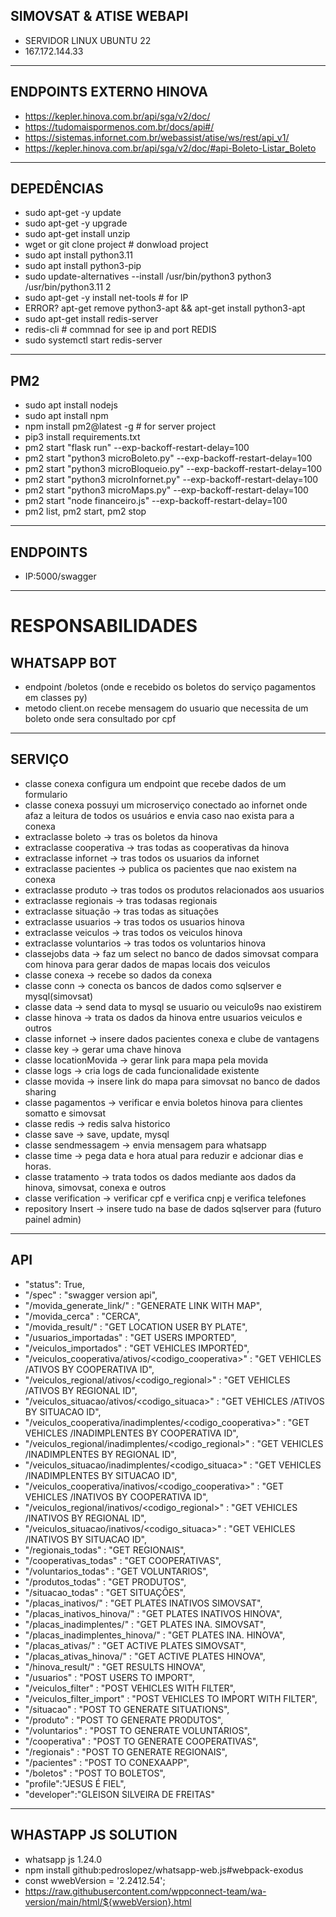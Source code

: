 
## SIMOVSAT & ATISE  WEBAPI

- SERVIDOR LINUX UBUNTU 22
- 167.172.144.33
---

## ENDPOINTS EXTERNO HINOVA

- https://kepler.hinova.com.br/api/sga/v2/doc/
- https://tudomaispormenos.com.br/docs/api#/
- https://sistemas.infornet.com.br/webassist/atise/ws/rest/api_v1/
- https://kepler.hinova.com.br/api/sga/v2/doc/#api-Boleto-Listar_Boleto
---

## DEPEDÊNCIAS

- sudo apt-get -y update
- sudo apt-get -y upgrade
- sudo apt-get install unzip
- wget or git clone project # donwload project
- sudo apt install python3.11
- sudo apt install python3-pip
- sudo update-alternatives --install /usr/bin/python3 python3 /usr/bin/python3.11 2
- sudo apt-get -y install net-tools   # for IP
- ERROR? apt-get remove  python3-apt && apt-get install python3-apt
- sudo apt-get install redis-server
- redis-cli                           # commnad for see ip and port REDIS
- sudo systemctl start redis-server
 
 ---


## PM2
- sudo apt install nodejs
- sudo apt install npm
- npm install pm2@latest -g  # for server project
- pip3 install requirements.txt
- pm2 start "flask run" --exp-backoff-restart-delay=100
- pm2 start "python3 microBoleto.py" --exp-backoff-restart-delay=100
- pm2 start "python3 microBloqueio.py" --exp-backoff-restart-delay=100
- pm2 start "python3 microInfornet.py" --exp-backoff-restart-delay=100
- pm2 start "python3 microMaps.py" --exp-backoff-restart-delay=100
- pm2 start "node financeiro.js" --exp-backoff-restart-delay=100
- pm2 list, pm2 start, pm2 stop
--- 

## ENDPOINTS
- IP:5000/swagger
---

# RESPONSABILIDADES

## WHATSAPP BOT

- endpoint /boletos (onde e recebido os boletos do serviço pagamentos em classes py)
- metodo client.on recebe mensagem do usuario que necessita de um boleto onde sera consultado por cpf
---

## SERVIÇO

- classe conexa configura um endpoint que recebe dados de um formulario
- classe conexa possuyi um microserviço conectado ao infornet onde afaz a leitura de todos os usuários e envia caso nao exista para a conexa
- extraclasse boleto      -> tras os boletos da hinova 
- extraclasse cooperativa -> tras todas as cooperativas da hinova
- extraclasse infornet    -> tras todos os usuarios da infornet
- extraclasse pacientes   -> publica os pacientes que nao existem na conexa
- extraclasse produto     -> tras todos os produtos relacionados aos usuarios
- extraclasse regionais   -> tras todasas regionais
- extraclasse situação    -> tras todas as situações
- extraclasse usuarios    -> tras todos os usuarios hinova
- extraclasse veiculos    -> tras todos os veiculos hinova
- extraclasse voluntarios -> tras todos os voluntarios hinova
- classejobs data -> faz um select no banco de dados simovsat compara com hinova para gerar dados de mapas locais dos veiculos
- classe conexa   -> recebe so dados da conexa
- classe conn     -> conecta os bancos de dados como sqlserver e mysql(simovsat)
- classe data     -> send data to mysql se usuario ou veiculo9s nao existirem
- classe hinova   -> trata os dados da hinova entre usuarios veiculos e outros
- classe infornet -> insere dados pacientes conexa e clube de vantagens
- classe key      -> gerar uma chave hinova
- classe locationMovida -> gerar link para mapa pela movida
- classe logs     -> cria logs de cada funcionalidade existente
- classe movida   -> insere link do mapa para simovsat no banco de dados sharing
- classe pagamentos -> verificar e envia boletos hinova  para clientes somatto e simovsat
- classe redis    -> redis salva  historico
- classe save     -> save, update, mysql
- classe sendmessagem -> envia mensagem para whatsapp
- classe time         -> pega data e hora atual para reduzir e adcionar dias e horas.
- classe tratamento   -> trata todos os dados mediante aos dados da hinova, simovsat, conexa e outros
- classe verification -> verificar cpf e verifica cnpj e verifica telefones
- repository Insert   -> insere tudo na base de dados sqlserver para (futuro painel admin)
---

## API

- "status": True,
- "/spec"                         : "swagger version api",
- "/movida_generate_link/<placa>" : "GENERATE LINK WITH MAP",
- "/movida_cerca"                 : "CERCA",
- "/movida_result/<placa>"        : "GET LOCATION USER BY PLATE",
- "/usuarios_importadas"          : "GET USERS IMPORTED",
- "/veiculos_importados"          : "GET VEHICLES IMPORTED",
- "/veiculos_cooperativa/ativos/<codigo_cooperativa>"         : "GET VEHICLES /ATIVOS BY COOPERATIVA ID",
- "/veiculos_regional/ativos/<codigo_regional>"               : "GET VEHICLES /ATIVOS BY REGIONAL ID",
- "/veiculos_situacao/ativos/<codigo_situaca>"                : "GET VEHICLES /ATIVOS BY SITUACAO ID",
- "/veiculos_cooperativa/inadimplentes/<codigo_cooperativa>"  : "GET VEHICLES /INADIMPLENTES BY COOPERATIVA ID",
- "/veiculos_regional/inadimplentes/<codigo_regional>"        : "GET VEHICLES /INADIMPLENTES BY REGIONAL ID",
- "/veiculos_situacao/inadimplentes/<codigo_situaca>"         : "GET VEHICLES /INADIMPLENTES BY SITUACAO ID",
- "/veiculos_cooperativa/inativos/<codigo_cooperativa>"       : "GET VEHICLES /INATIVOS BY COOPERATIVA ID",
- "/veiculos_regional/inativos/<codigo_regional>"             : "GET VEHICLES /INATIVOS BY REGIONAL ID",
- "/veiculos_situacao/inativos/<codigo_situaca>"              : "GET VEHICLES /INATIVOS BY SITUACAO ID",
- "/regionais_todas"              : "GET REGIONAIS",
- "/cooperativas_todas"           : "GET COOPERATIVAS",
- "/voluntarios_todas"            : "GET VOLUNTARIOS",
- "/produtos_todas"               : "GET PRODUTOS",
- "/situacao_todas"               : "GET SITUAÇÕES",
- "/placas_inativos/<placa>"      : "GET PLATES INATIVOS SIMOVSAT",
- "/placas_inativos_hinova/<placa>" :  "GET PLATES INATIVOS HINOVA",
- "/placas_inadimplentes/<placa>" :    "GET PLATES INA. SIMOVSAT",
- "/placas_inadimplentes_hinova/<placa>" : "GET PLATES INA. HINOVA",
- "/placas_ativas/<placa>"        : "GET ACTIVE PLATES SIMOVSAT",
- "/placas_ativas_hinova/<placa>" : "GET ACTIVE PLATES HINOVA",
- "/hinova_result/<uid>"          : "GET RESULTS HINOVA",
- "/usuarios"                     : "POST USERS TO IMPORT",
- "/veiculos_filter"              : "POST VEHICLES WITH FILTER",
- "/veiculos_filter_import"       : "POST VEHICLES TO IMPORT WITH FILTER",
- "/situacao"                     : "POST TO GENERATE SITUATIONS",
- "/produto"                      : "POST TO GENERATE PRODUTOS",
- "/voluntarios"                  : "POST TO GENERATE VOLUNTARIOS",
- "/cooperativa"                  : "POST TO GENERATE COOPERATIVAS",
- "/regionais"                    : "POST TO GENERATE REGIONAIS",
- "/pacientes"                    : "POST TO CONEXAAPP",
- "/boletos"                      : "POST TO BOLETOS",
- "profile":"JESUS É FIEL",
- "developer":"GLEISON SILVEIRA DE FREITAS"
---

## WHASTAPP JS SOLUTION
- whatsapp js 1.24.0
- npm install github:pedroslopez/whatsapp-web.js#webpack-exodus
- const wwebVersion = '2.2412.54';
- https://raw.githubusercontent.com/wppconnect-team/wa-version/main/html/${wwebVersion}.html